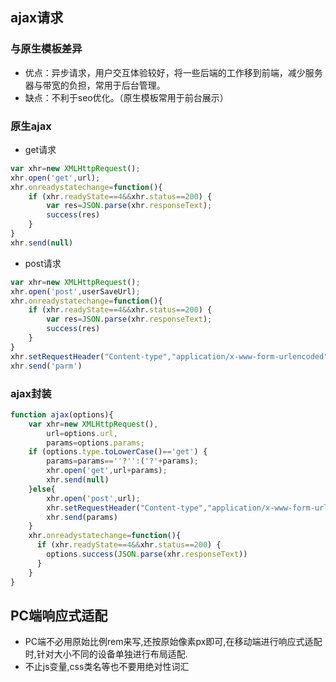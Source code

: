 ## ajax请求
### 与原生模板差异
+ 优点：异步请求，用户交互体验较好，将一些后端的工作移到前端，减少服务器与带宽的负担，常用于后台管理。
+ 缺点：不利于seo优化。（原生模板常用于前台展示）
### 原生ajax
+ get请求
```js
var xhr=new XMLHttpRequest();
xhr.open('get',url);
xhr.onreadystatechange=function(){
	if (xhr.readyState==4&&xhr.status==200) {
		var res=JSON.parse(xhr.responseText);
		success(res)
	}
}
xhr.send(null)
```
+ post请求
```js
var xhr=new XMLHttpRequest();
xhr.open('post',userSaveUrl);
xhr.onreadystatechange=function(){
	if (xhr.readyState==4&&xhr.status==200) {
		var res=JSON.parse(xhr.responseText);
		success(res)
	}
}
xhr.setRequestHeader("Content-type","application/x-www-form-urlencoded");
xhr.send('parm')
```
### ajax封装
```js
function ajax(options){
    var xhr=new XMLHttpRequest(),
        url=options.url,
        params=options.params;
    if (options.type.toLowerCase()=='get') {
        params=params==''?'':('?'+params);
        xhr.open('get',url+params);
        xhr.send(null)
    }else{
        xhr.open('post',url);
        xhr.setRequestHeader("Content-type","application/x-www-form-urlencoded");
        xhr.send(params)
    }
    xhr.onreadystatechange=function(){
      if (xhr.readyState==4&&xhr.status==200) {
        options.success(JSON.parse(xhr.responseText))
      }
    }
}
```
## PC端响应式适配
+ PC端不必用原始比例rem来写,还按原始像素px即可,在移动端进行响应式适配时,针对大小不同的设备单独进行布局适配.
+ 不止js变量,css类名等也不要用绝对性词汇